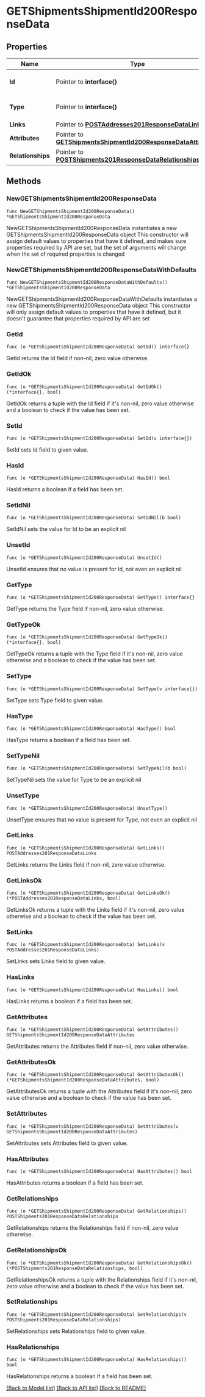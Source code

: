 # GETShipmentsShipmentId200ResponseData

## Properties

Name | Type | Description | Notes
------------ | ------------- | ------------- | -------------
**Id** | Pointer to **interface{}** | The resource&#39;s id | [optional] 
**Type** | Pointer to **interface{}** | The resource&#39;s type | [optional] 
**Links** | Pointer to [**POSTAddresses201ResponseDataLinks**](POSTAddresses201ResponseDataLinks.md) |  | [optional] 
**Attributes** | Pointer to [**GETShipmentsShipmentId200ResponseDataAttributes**](GETShipmentsShipmentId200ResponseDataAttributes.md) |  | [optional] 
**Relationships** | Pointer to [**POSTShipments201ResponseDataRelationships**](POSTShipments201ResponseDataRelationships.md) |  | [optional] 

## Methods

### NewGETShipmentsShipmentId200ResponseData

`func NewGETShipmentsShipmentId200ResponseData() *GETShipmentsShipmentId200ResponseData`

NewGETShipmentsShipmentId200ResponseData instantiates a new GETShipmentsShipmentId200ResponseData object
This constructor will assign default values to properties that have it defined,
and makes sure properties required by API are set, but the set of arguments
will change when the set of required properties is changed

### NewGETShipmentsShipmentId200ResponseDataWithDefaults

`func NewGETShipmentsShipmentId200ResponseDataWithDefaults() *GETShipmentsShipmentId200ResponseData`

NewGETShipmentsShipmentId200ResponseDataWithDefaults instantiates a new GETShipmentsShipmentId200ResponseData object
This constructor will only assign default values to properties that have it defined,
but it doesn't guarantee that properties required by API are set

### GetId

`func (o *GETShipmentsShipmentId200ResponseData) GetId() interface{}`

GetId returns the Id field if non-nil, zero value otherwise.

### GetIdOk

`func (o *GETShipmentsShipmentId200ResponseData) GetIdOk() (*interface{}, bool)`

GetIdOk returns a tuple with the Id field if it's non-nil, zero value otherwise
and a boolean to check if the value has been set.

### SetId

`func (o *GETShipmentsShipmentId200ResponseData) SetId(v interface{})`

SetId sets Id field to given value.

### HasId

`func (o *GETShipmentsShipmentId200ResponseData) HasId() bool`

HasId returns a boolean if a field has been set.

### SetIdNil

`func (o *GETShipmentsShipmentId200ResponseData) SetIdNil(b bool)`

 SetIdNil sets the value for Id to be an explicit nil

### UnsetId
`func (o *GETShipmentsShipmentId200ResponseData) UnsetId()`

UnsetId ensures that no value is present for Id, not even an explicit nil
### GetType

`func (o *GETShipmentsShipmentId200ResponseData) GetType() interface{}`

GetType returns the Type field if non-nil, zero value otherwise.

### GetTypeOk

`func (o *GETShipmentsShipmentId200ResponseData) GetTypeOk() (*interface{}, bool)`

GetTypeOk returns a tuple with the Type field if it's non-nil, zero value otherwise
and a boolean to check if the value has been set.

### SetType

`func (o *GETShipmentsShipmentId200ResponseData) SetType(v interface{})`

SetType sets Type field to given value.

### HasType

`func (o *GETShipmentsShipmentId200ResponseData) HasType() bool`

HasType returns a boolean if a field has been set.

### SetTypeNil

`func (o *GETShipmentsShipmentId200ResponseData) SetTypeNil(b bool)`

 SetTypeNil sets the value for Type to be an explicit nil

### UnsetType
`func (o *GETShipmentsShipmentId200ResponseData) UnsetType()`

UnsetType ensures that no value is present for Type, not even an explicit nil
### GetLinks

`func (o *GETShipmentsShipmentId200ResponseData) GetLinks() POSTAddresses201ResponseDataLinks`

GetLinks returns the Links field if non-nil, zero value otherwise.

### GetLinksOk

`func (o *GETShipmentsShipmentId200ResponseData) GetLinksOk() (*POSTAddresses201ResponseDataLinks, bool)`

GetLinksOk returns a tuple with the Links field if it's non-nil, zero value otherwise
and a boolean to check if the value has been set.

### SetLinks

`func (o *GETShipmentsShipmentId200ResponseData) SetLinks(v POSTAddresses201ResponseDataLinks)`

SetLinks sets Links field to given value.

### HasLinks

`func (o *GETShipmentsShipmentId200ResponseData) HasLinks() bool`

HasLinks returns a boolean if a field has been set.

### GetAttributes

`func (o *GETShipmentsShipmentId200ResponseData) GetAttributes() GETShipmentsShipmentId200ResponseDataAttributes`

GetAttributes returns the Attributes field if non-nil, zero value otherwise.

### GetAttributesOk

`func (o *GETShipmentsShipmentId200ResponseData) GetAttributesOk() (*GETShipmentsShipmentId200ResponseDataAttributes, bool)`

GetAttributesOk returns a tuple with the Attributes field if it's non-nil, zero value otherwise
and a boolean to check if the value has been set.

### SetAttributes

`func (o *GETShipmentsShipmentId200ResponseData) SetAttributes(v GETShipmentsShipmentId200ResponseDataAttributes)`

SetAttributes sets Attributes field to given value.

### HasAttributes

`func (o *GETShipmentsShipmentId200ResponseData) HasAttributes() bool`

HasAttributes returns a boolean if a field has been set.

### GetRelationships

`func (o *GETShipmentsShipmentId200ResponseData) GetRelationships() POSTShipments201ResponseDataRelationships`

GetRelationships returns the Relationships field if non-nil, zero value otherwise.

### GetRelationshipsOk

`func (o *GETShipmentsShipmentId200ResponseData) GetRelationshipsOk() (*POSTShipments201ResponseDataRelationships, bool)`

GetRelationshipsOk returns a tuple with the Relationships field if it's non-nil, zero value otherwise
and a boolean to check if the value has been set.

### SetRelationships

`func (o *GETShipmentsShipmentId200ResponseData) SetRelationships(v POSTShipments201ResponseDataRelationships)`

SetRelationships sets Relationships field to given value.

### HasRelationships

`func (o *GETShipmentsShipmentId200ResponseData) HasRelationships() bool`

HasRelationships returns a boolean if a field has been set.


[[Back to Model list]](../README.md#documentation-for-models) [[Back to API list]](../README.md#documentation-for-api-endpoints) [[Back to README]](../README.md)


